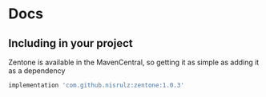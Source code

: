 # Docs

## Including in your project

Zentone is available in the MavenCentral, so getting it as simple as adding it as a dependency

```gradle
implementation 'com.github.nisrulz:zentone:1.0.3'
```
